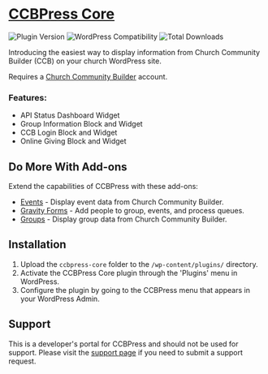 # [CCBPress Core](https://ccbpress.com/)

![Plugin Version](https://img.shields.io/wordpress/plugin/v/ccbpress-core.svg) ![WordPress Compatibility](https://img.shields.io/wordpress/v/ccbpress-core.svg) ![Total Downloads](https://img.shields.io/wordpress/plugin/dt/ccbpress-core.svg)

Introducing the easiest way to display information from Church Community Builder
(CCB) on your church WordPress site.

Requires a [Church Community Builder](http://churchcommunitybuilder.com/) account.

### Features:

* API Status Dashboard Widget
* Group Information Block and Widget
* CCB Login Block and Widget
* Online Giving Block and Widget

## Do More With Add-ons

Extend the capabilities of CCBPress with these add-ons:

* [Events](https://ccbpress.com/downloads/events/) - Display event data from Church Community Builder.
* [Gravity Forms](https://ccbpress.com/downloads/gravityforms/) - Add people to group, events, and process queues.
* [Groups](https://ccbpress.com/downloads/groups/) - Display group data from Church Community Builder.

## Installation

1. Upload the `ccbpress-core` folder to the `/wp-content/plugins/` directory.
2. Activate the CCBPress Core plugin through the 'Plugins' menu in WordPress.
3. Configure the plugin by going to the CCBPress menu that appears in your WordPress Admin.

## Support

This is a developer's portal for CCBPress and should not be used for support. Please visit the [support page](https://ccbpress.com/contact/) if you need to submit a support request.